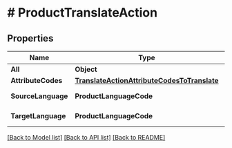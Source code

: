 # # ProductTranslateAction


## Properties 


Name | Type | Description | Notes
------------ | ------------- | ------------- | -------------
**All**| **Object** |   | [optional]
**AttributeCodes**| [**TranslateActionAttributeCodesToTranslate**](TranslateActionAttributeCodesToTranslate.md) |   | [optional]
**SourceLanguage**| **ProductLanguageCode** |  for more information please, see Model/ProductLanguageCode.php  | [optional]
**TargetLanguage**| **ProductLanguageCode** |  for more information please, see Model/ProductLanguageCode.php  | [optional]


[[Back to Model list]](../../README.md#models) [[Back to API list]](../../README.md#endpoints) [[Back to README]](../../README.md)

